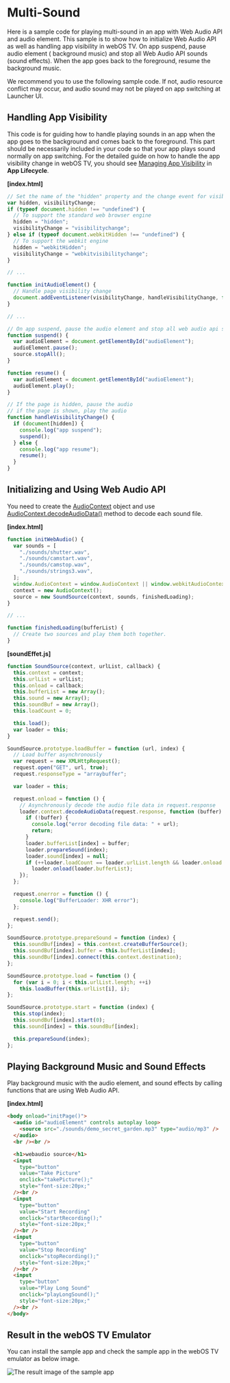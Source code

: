# Multi-Sound

Here is a sample code for playing multi-sound in an app with Web Audio API and audio element. This sample is to show how
to initialize Web Audio API as well as handling app visibility in webOS TV. On app suspend, pause audio element (
background music) and stop all Web Audio API sounds (sound effects). When the app goes back to the foreground, resume
the background music.

We recommend you to use the following sample code. If not, audio resource conflict may occur, and audio sound may not be
played on app switching at Launcher UI.

## Handling App Visibility

This code is for guiding how to handle playing sounds in an app when the app goes to the background and comes back to
the foreground. This part should be necessarily included in your code so that your app plays sound normally on app
switching. For the detailed guide on how to handle the app visibility change in webOS TV, you should
see [Managing App Visibility](https://webostv.developer.lge.com/develop/guides/app-lifecycle-management#manage-app-visibility)
in **App Lifecycle**.

**\[index.html\]**

```javascript
// Set the name of the "hidden" property and the change event for visibility
var hidden, visibilityChange;
if (typeof document.hidden !== "undefined") {
  // To support the standard web browser engine
  hidden = "hidden";
  visibilityChange = "visibilitychange";
} else if (typeof document.webkitHidden !== "undefined") {
  // To support the webkit engine
  hidden = "webkitHidden";
  visibilityChange = "webkitvisibilitychange";
}

// ...

function initAudioElement() {
  // Handle page visibility change
  document.addEventListener(visibilityChange, handleVisibilityChange, false);
}

// ...

// On app suspend, pause the audio element and stop all web audio api sounds
function suspend() {
  var audioElement = document.getElementById("audioElement");
  audioElement.pause();
  source.stopAll();
}

function resume() {
  var audioElement = document.getElementById("audioElement");
  audioElement.play();
}

// If the page is hidden, pause the audio
// if the page is shown, play the audio
function handleVisibilityChange() {
  if (document[hidden]) {
    console.log("app suspend");
    suspend();
  } else {
    console.log("app resume");
    resume();
  }
}
```

## Initializing and Using Web Audio API

You need to create the [AudioContext](https://developer.mozilla.org/en-US/docs/Web/API/AudioContext) object and
use [AudioContext.decodeAudioData()](https://developer.mozilla.org/ko/docs/Web/API/AudioContext/decodeAudioData) method
to decode each sound file.

**\[index.html\]**

```javascript
function initWebAudio() {
  var sounds = [
    "./sounds/shutter.wav",
    "./sounds/camstart.wav",
    "./sounds/camstop.wav",
    "./sounds/strings3.wav",
  ];
  window.AudioContext = window.AudioContext || window.webkitAudioContext;
  context = new AudioContext();
  source = new SoundSource(context, sounds, finishedLoading);
}

// ...

function finishedLoading(bufferList) {
  // Create two sources and play them both together.
}
```

**\[soundEffet.js\]**

```javascript
function SoundSource(context, urlList, callback) {
  this.context = context;
  this.urlList = urlList;
  this.onload = callback;
  this.bufferList = new Array();
  this.sound = new Array();
  this.soundBuf = new Array();
  this.loadCount = 0;

  this.load();
  var loader = this;
}

SoundSource.prototype.loadBuffer = function (url, index) {
  // Load buffer asynchronously
  var request = new XMLHttpRequest();
  request.open("GET", url, true);
  request.responseType = "arraybuffer";

  var loader = this;

  request.onload = function () {
    // Asynchronously decode the audio file data in request.response
    loader.context.decodeAudioData(request.response, function (buffer) {
      if (!buffer) {
        console.log("error decoding file data: " + url);
        return;
      }
      loader.bufferList[index] = buffer;
      loader.prepareSound(index);
      loader.sound[index] = null;
      if (++loader.loadCount == loader.urlList.length && loader.onload != null)
        loader.onload(loader.bufferList);
    });
  };

  request.onerror = function () {
    console.log("BufferLoader: XHR error");
  };

  request.send();
};

SoundSource.prototype.prepareSound = function (index) {
  this.soundBuf[index] = this.context.createBufferSource();
  this.soundBuf[index].buffer = this.bufferList[index];
  this.soundBuf[index].connect(this.context.destination);
};

SoundSource.prototype.load = function () {
  for (var i = 0; i < this.urlList.length; ++i)
    this.loadBuffer(this.urlList[i], i);
};

SoundSource.prototype.start = function (index) {
  this.stop(index);
  this.soundBuf[index].start(0);
  this.sound[index] = this.soundBuf[index];

  this.prepareSound(index);
};
```

## Playing Background Music and Sound Effects

Play background music with the audio element, and sound effects by calling functions that are using Web Audio API.

**\[index.html\]**

```html
<body onload="initPage()">
  <audio id="audioElement" controls autoplay loop>
    <source src="./sounds/demo_secret_garden.mp3" type="audio/mp3" />
  </audio>
  <br /><br />

  <h1>webaudio source</h1>
  <input
    type="button"
    value="Take Picture"
    onclick="takePicture();"
    style="font-size:20px;"
  /><br />
  <input
    type="button"
    value="Start Recording"
    onclick="startRecording();"
    style="font-size:20px;"
  /><br />
  <input
    type="button"
    value="Stop Recording"
    onclick="stopRecording();"
    style="font-size:20px;"
  /><br />
  <input
    type="button"
    value="Play Long Sound"
    onclick="playLongSound();"
    style="font-size:20px;"
  /><br />
</body>
```

## Result in the webOS TV Emulator

You can install the sample app and check the sample app in the webOS TV emulator as below image.

![The result image of the sample app](https://webostv.developer.lge.com/download_file/view_inline/2128/)
